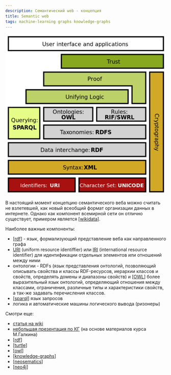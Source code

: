 ```yaml
---
description: Семантический web - концепция
title: Semantic web
tags: machine-learning graphs knowledge-graphs
---
```

![semantic web conception](../attachments/2023-01-07-23-52-30.png)

В настоящий момент концепцию семантического веба можно считать не взлетевшей, как новый всеобщий формат организации данных в интернете. Однако как компонент всемирной сети он отлично существует, примером является [[wikidata]].

Наиболее важные компоненты:

- [[rdf]] - язык, формализующий представление веба как направленного графа
- [URI](https://ru.wikipedia.org/wiki/URI) (uniform resource identiffier) или [IRI](https://ru.wikipedia.org/wiki/Internationalized_Resource_Identifier) (international resource identifier) для идентификации отдельных элементов или отношений между ними
- онтологии - RDFs (язык представления онтологий, позволяющий описывать свойства и классы RDF-ресурсов, иерархии классов и свойств, определять домены и диапазоны свойств) и [[OWL]] более выразительный язык онтологий, определяющий отношения между классами, ограничения, различные типы и характеристики свойств, а так-же задавать перечисления классов.
- [[sparql]] язык запросов
- логика и автоматические машины логического вывода (ризонеры)

Смотри еще:

- [статья на wiki](https://en.wikipedia.org/wiki/Semantic_Web)
- [небольшая презентация по КГ](https://docs.google.com/presentation/d/1Artsa47IV_dSZkz7smXyAVZQmn3xDeZRO9Z_hVklirs/edit?usp=sharing) (на основе материалов курса М.Галкина)
- [[rdf]]
- [[turtle]]
- [[owl]]
- [[knowledge-graphs]]
- [[neosematics]]
- [[neo4j]]

[//begin]: # "Autogenerated link references for markdown compatibility"
[rdf]: rdf "RDF"
[OWL]: owl "OWL ontology"
[sparql]: sparql "SPARQL"
[knowledge-graphs]: ../lists/knowledge-graphs "Knowledge graphs"
[neosematics]: neosematics "Neosematics"
[neo4j]: neo4j "Neo4j graph data base"
[//end]: # "Autogenerated link references"
[//begin]: # "Autogenerated link references for markdown compatibility"
[wikidata]: ../lists/wikidata "Wikidata"
[rdf]: rdf "RDF"
[OWL]: owl "OWL ontology"
[sparql]: sparql "SPARQL"
[rdf]: rdf "RDF"
[turtle]: turtle "Turtle for RDF"
[owl]: owl "OWL ontology"
[knowledge-graphs]: ../lists/knowledge-graphs "Knowledge graphs"
[neosematics]: neosematics "Neosematics"
[neo4j]: neo4j "Neo4j graph data base"
[//end]: # "Autogenerated link references"